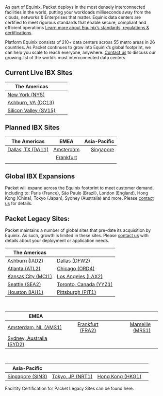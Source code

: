 <!-- <meta>
{
   "title":"Data Centers",
    "description":"Locations, certifications, & speed tests for our global data centers.",
    "tag":["datacenters", "locations", "facilities"],
    "seo-title": "Bare Metal Cloud Data Centers -- Packet Developer Docs",
    "seo-description": "Locations, certifications, & speed tests for our global datacenters.",
    "og-title": "Data Centers",
    "og-description": "Locations, certifications, & speed tests for our global data centers.",
    "og-image": "/images/packet-product-docs.png"
}
</meta> -->

As part of Equinix, Packet deploys in the most densely interconnected facilities in the world, putting your workloads milliseconds away from the clouds, networks & Enterprises that matter. Equinix data centers are certified to meet rigorous standards that enable secure, compliant and efficient operations  [Learn more about Equinix’s standards, regulations & certifications](https://www.equinix.com/data-centers/design/standards-compliance/).

Platform Equinix consists of 210+ data centers across 55 metro areas in 26 countries. As Packet continues to grow into Equinix’s global footprint, we can help you scale to reach everyone, anywhere. [Contact us](https://www.packet.com/about/contact/) to discuss our growing list of the world’s most interconnected data centers.


## Current Live IBX Sites

| The Americas   |            |   |
|----------|:-------------:|------:|
|[New York (NY5)](https://www.packet.com/cloud/locations/new-york/)  |  |  |
|[Ashburn, VA (DC13)](https://www.packet.com/cloud/locations/ashburn/) |     |    |
|[Silicon Valley (SV15)](https://www.packet.com/cloud/locations/silicon-valley/) | | |

## Planned IBX Sites

| The Americas   |      EMEA      |  Asia-Pacific |
|----------|:-------------:|------:|
|[Dallas, TX (DA11)](https://www.packet.com/cloud/locations/dallas/)| [Amsterdam](https://www.packet.com/cloud/locations/amsterdam/) | [Singapore](https://www.packet.com/cloud/locations/singapore/) |
| |   [Frankfurt](https://www.packet.com/cloud/locations/frankfurt/)  |    |
| | | |

## Global IBX Expansions
Packet will expand across the Equinix footprint to meet customer demand, including to: Paris (France), São Paulo (Brazil), London (England), Hong Kong (China), Tokyo (Japan), Sydney (Australia) and more.  Please [contact us](https://www.packet.com/about/contact/) for details.

## Packet Legacy Sites:

Packet maintains a number of global sites that pre-date its acquisition by Equinix. As such, growth is limited in these sites. Please [contact us](https://www.packet.com/about/contact/) with details about your deployment or application needs. 
<br>


| The Americas|  |
| ----------- | ----------- |
|[Ashburn (IAD2)](https://www.packet.com/cloud/locations/iad2/)  |  [Dallas (DFW2)](https://www.packet.com/cloud/locations/dfw2/) | [New York (EWR1)](https://www.packet.com/cloud/locations/new-york-metro/)  |
|[Atlanta (ATL2)](https://www.packet.com/cloud/locations/atlanta/) |    [Chicago (ORD4)](https://www.packet.com/cloud/locations/chicago/)   |  [Detroit (DTW1)](https://www.packet.com/cloud/locations/detriot/)  |
|[Kansas City (MCI1)](https://www.packet.com/cloud/locations/kansas-city/)  | [Los Angeles (LAX2)](https://www.packet.com/cloud/locations/los-angeles/) | [Phoenix (PHX1)](https://www.packet.com/cloud/locations/phoenix/)    |
|[Seattle (SEA2)](https://www.packet.com/cloud/locations/seattle/) | [Toronto, Canada (YYZ1)](https://www.packet.com/cloud/locations/toronto/) | [Silicon Valley (SJC1)](https://www.packet.com/cloud/locations/sjc1/) 
| [Houston (IAH1)](https://www.packet.com/cloud/locations/houston/) | [Pittsburgh (PIT1)](https://www.packet.com/cloud/locations/phoenix/)
<br>


| EMEA   |                 |   | |
|----------|:-------------:|------:|------:|
| [Amsterdam, NL (AMS1)](https://www.packet.com/cloud/locations/ams1/) | [Frankfurt (FRA2)](https://www.packet.com/cloud/locations/ams1/) | [Marseille (MRS1)](https://www.packet.com/cloud/locations/marseille/)
| [Sydney, Australia (SYD2)](https://www.packet.com/cloud/locations/sydney/) 
<br>


| Asia-Pacific   |                 |   | |
|----------|:-------------:|------:|------:|
| [Singapore (SIN3)](https://www.packet.com/cloud/locations/sin3/) | [Tokyo, JP (NRT1)](https://www.packet.com/cloud/locations/nrt1/) | [Hong Kong (HKG1)](https://www.packet.com/cloud/locations/hong-kong/)

Faciltity Certification for Packet Legacy Sites can be found here. 
